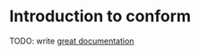 # Introduction to conform

TODO: write [great documentation](http://jacobian.org/writing/what-to-write/)
